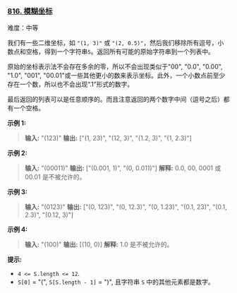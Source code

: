 ﻿### [816\. 模糊坐标](https://leetcode.cn/problems/ambiguous-coordinates/)

难度：中等

我们有一些二维坐标，如 `"(1, 3)"` 或 `"(2, 0.5)"`，然后我们移除所有逗号，小数点和空格，得到一个字符串`S`。返回所有可能的原始字符串到一个列表中。

原始的坐标表示法不会存在多余的零，所以不会出现类似于"00", "0.0", "0.00", "1.0", "001", "00.01"或一些其他更小的数来表示坐标。此外，一个小数点前至少存在一个数，所以也不会出现“.1”形式的数字。

最后返回的列表可以是任意顺序的。而且注意返回的两个数字中间（逗号之后）都有一个空格。

**示例 1:**

> **输入:** "(123)"
> **输出:** ["(1, 23)", "(12, 3)", "(1.2, 3)", "(1, 2.3)"]

**示例 2:**

> **输入:** "(00011)"
> **输出:** ["(0.001, 1)", "(0, 0.011)"]
> **解释:**
> 0.0, 00, 0001 或 00.01 是不被允许的。

**示例 3:**

> **输入:** "(0123)"
> **输出:** ["(0, 123)", "(0, 12.3)", "(0, 1.23)", "(0.1, 23)", "(0.1, 2.3)", "(0.12, 3)"]

**示例 4:**

> **输入:** "(100)"
> **输出:** [(10, 0)]
> **解释:**
> 1.0 是不被允许的。

**提示:**

- `4 <= S.length <= 12`.
- `S[0]` = "(", `S[S.length - 1]` = ")", 且字符串 `S` 中的其他元素都是数字。
